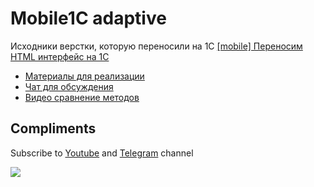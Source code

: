 # Mobile1C adaptive
Исходники верстки, которую переносили на 1С
<a href="https://infostart.ru/public/1319458/" target="_blank">[mobile] Переносим HTML интерфейс на 1С</a>

* <a href="https://t.me/ovmst/52" target="_blank">Материалы для реализации</a>   
* <a href="https://t.me/ovmst_chat" target="_blank">Чат для обсуждения</a>
* <a href="https://youtu.be/66BHGBY73C0" target="_blank">Видео сравнение методов</a>

## Compliments

Subscribe to <a href="https://www.youtube.com/channel/UCkgcvGx_z49fiHJ_aiHAp3g?view_as=subscriber" target="_blank">Youtube</a> and <a href="https://t.me/ovmst" target="_blank">Telegram</a> channel

<a href="https://www.youtube.com/channel/UCkgcvGx_z49fiHJ_aiHAp3g?view_as=subscriber" target="_blank"><img src="https://i.ibb.co/sV96kqK/Subscribe.png"></a>

